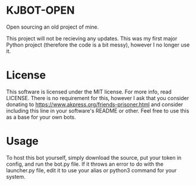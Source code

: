 # KJBOT-OPEN
Open sourcing an old project of mine.


This project will not be recieving any updates. This was my first major Python project (therefore the code is a bit messy), however I no longer use it.


# License
This software is licensed under the MIT license. For more info, read LICENSE.
There is no requirement for this, however I ask that you consider donating to https://www.akpress.org/friends-prisoner.html and consider including this line in your software's README or other.
Feel free to use this as a base for your own bots.

# Usage
To host this bot yourself, simply download the source, put your token in config, and run the bot.py file. 
If it throws an error to do with the launcher.py file, edit it to use your alias or python3 command for your system.
